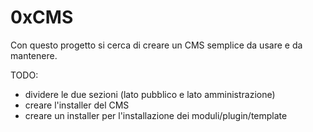 0xCMS
=====

Con questo progetto si cerca di creare un CMS semplice da usare e da mantenere.

TODO:
  * dividere le due sezioni (lato pubblico e lato amministrazione)
  * creare l'installer del CMS
  * creare un installer per l'installazione dei moduli/plugin/template
